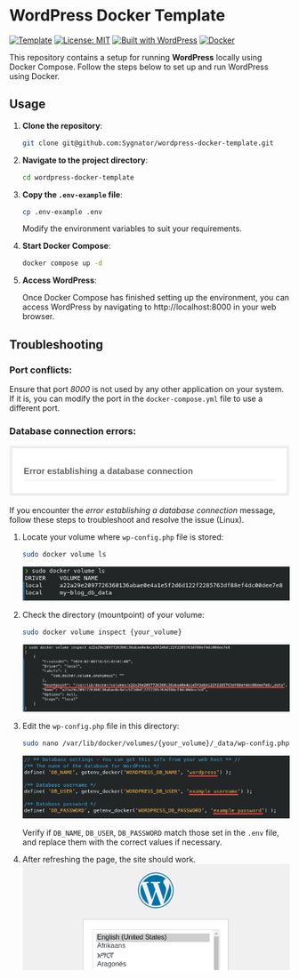 # WordPress Docker Template
[![Template](https://img.shields.io/badge/Template-Yes-green.svg)](https://github.com/Sygnator/wordpress-docker-template)
[![License: MIT](https://img.shields.io/badge/License-MIT-yellow.svg)](https://opensource.org/licenses/MIT)
[![Built with WordPress](https://img.shields.io/badge/Built_with-WordPress-blue.svg)](https://wordpress.org/)
[![Docker](https://img.shields.io/badge/Uses-Docker-blue.svg)](https://www.docker.com/)

This repository contains a setup for running **WordPress** locally using Docker Compose. Follow the steps below to set up and run WordPress using Docker.

## Usage

1. **Clone the repository**:
    ```bash
    git clone git@github.com:Sygnator/wordpress-docker-template.git
    ```
2. **Navigate to the project directory**:
    ```bash
    cd wordpress-docker-template
    ```
3. **Copy the `.env-example` file**:
    ```bash
    cp .env-example .env
    ```
   Modify the environment variables to suit your requirements.

4. **Start Docker Compose**:
    ```bash
    docker compose up -d
    ```
5. **Access WordPress**:

    Once Docker Compose has finished setting up the environment, you can access WordPress by navigating to http://localhost:8000 in your web browser.

## Troubleshooting

### **Port conflicts**:
Ensure that port _8000_ is not used by any other application on your system. If it is, you can modify the port in the `docker-compose.yml` file to use a different port.


### **Database connection errors**:
![error-message](./img/error-message.png)

If you encounter the _error establishing a database connection_ message, follow these steps to troubleshoot and resolve the issue (Linux).

1. Locate your volume where `wp-config.php` file is stored:
    ```bash
    sudo docker volume ls
    ```
    ![volume-ls](./img/volume-ls.png)

2. Check the directory (mountpoint) of your volume:
    ```bash
    sudo docker volume inspect {your_volume}
    ```
    ![volume-inspect](./img/volume-inspect.png)

3. Edit the `wp-config.php` file in this directory:
    ```bash
    sudo nano /var/lib/docker/volumes/{your_volume}/_data/wp-config.php
    ```
    ![wp-config-edit](./img/wp-config-edit.png)

    Verify if `DB_NAME`, `DB_USER`, `DB_PASSWORD` match those set in the `.env` file, and replace them with the correct values if necessary.

4. After refreshing the page, the site should work.
    ![wp-work](./img/wp-work.png)
